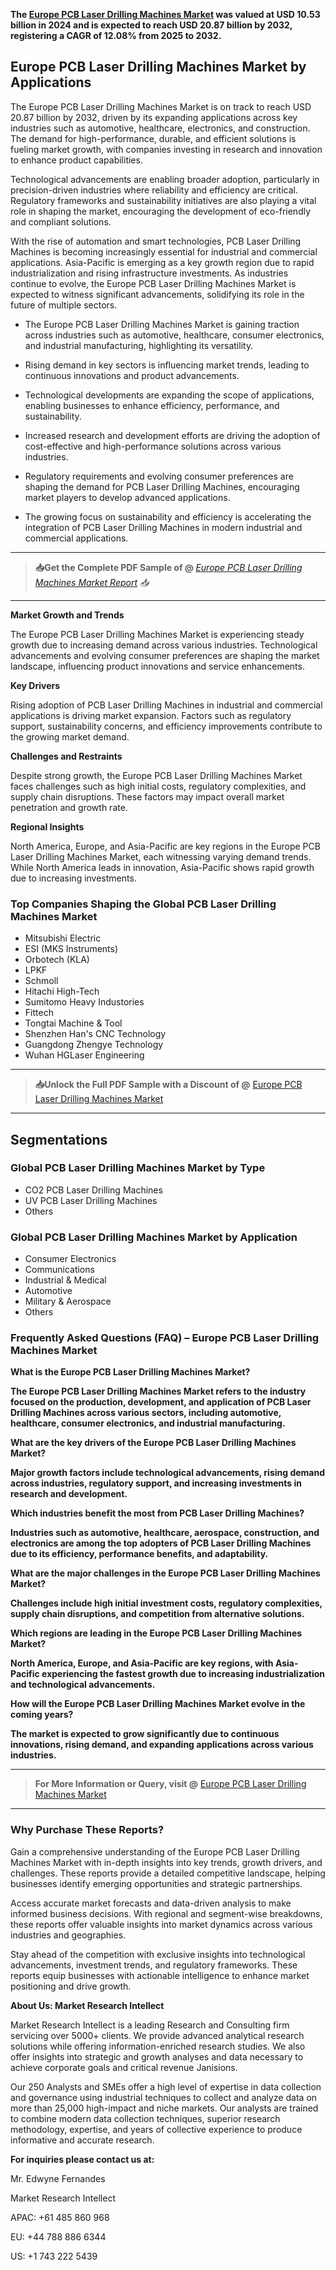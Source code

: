 <p><strong>The <a href="https://www.marketresearchintellect.com/download-sample/?rid=1067834&amp;utm_source=Pulse-April-Europe&amp;utm_medium=852">Europe PCB Laser Drilling Machines Market</a> was valued at USD 10.53 billion in 2024 and is expected to reach USD 20.87 billion by 2032, registering a CAGR of 12.08% from 2025 to 2032.</strong></p><h2>Europe PCB Laser Drilling Machines Market by Applications&nbsp;</h2><p><p>The Europe PCB Laser Drilling Machines Market is on track to reach USD 20.87 billion by 2032, driven by its expanding applications across key industries such as automotive, healthcare, electronics, and construction. The demand for high-performance, durable, and efficient solutions is fueling market growth, with companies investing in research and innovation to enhance product capabilities.</p><p>Technological advancements are enabling broader adoption, particularly in precision-driven industries where reliability and efficiency are critical. Regulatory frameworks and sustainability initiatives are also playing a vital role in shaping the market, encouraging the development of eco-friendly and compliant solutions.</p><p>With the rise of automation and smart technologies, PCB Laser Drilling Machines is becoming increasingly essential for industrial and commercial applications. Asia-Pacific is emerging as a key growth region due to rapid industrialization and rising infrastructure investments. As industries continue to evolve, the Europe PCB Laser Drilling Machines Market is expected to witness significant advancements, solidifying its role in the future of multiple sectors.</p></p><ul><li><p>The Europe PCB Laser Drilling Machines Market is gaining traction across industries such as automotive, healthcare, consumer electronics, and industrial manufacturing, highlighting its versatility.</p></li><li><p>Rising demand in key sectors is influencing market trends, leading to continuous innovations and product advancements.</p></li><li><p>Technological developments are expanding the scope of applications, enabling businesses to enhance efficiency, performance, and sustainability.</p></li><li><p>Increased research and development efforts are driving the adoption of cost-effective and high-performance solutions across various industries.</p></li><li><p>Regulatory requirements and evolving consumer preferences are shaping the demand for PCB Laser Drilling Machines, encouraging market players to develop advanced applications.</p></li><li><p>The growing focus on sustainability and efficiency is accelerating the integration of PCB Laser Drilling Machines in modern industrial and commercial applications.</p></li></ul><hr /><blockquote><p><strong><span class="font-[700]">📥Get the Complete PDF Sample of @ </span></strong><em><span class="font-[700]"><a href="https://www.marketresearchintellect.com/download-sample/?rid=1067834&amp;utm_source=Pulse-April-Europe&amp;utm_medium=852" target="_blank" data-tracking-control-name="article-ssr-frontend-pulse_little-text-block" data-tracking-will-navigate="" data-test-link="">Europe PCB Laser Drilling Machines Market Report</a>&nbsp;📥</span></em></p></blockquote><hr /><p class="" data-start="77" data-end="360"><strong data-start="77" data-end="105">Market Growth and Trends</strong></p><p class="" data-start="77" data-end="360">The Europe PCB Laser Drilling Machines Market is experiencing steady growth due to increasing demand across various industries. Technological advancements and evolving consumer preferences are shaping the market landscape, influencing product innovations and service enhancements.</p><p class="" data-start="362" data-end="606"><strong data-start="362" data-end="377">Key Drivers</strong></p><p class="" data-start="362" data-end="606">Rising adoption of PCB Laser Drilling Machines in industrial and commercial applications is driving market expansion. Factors such as regulatory support, sustainability concerns, and efficiency improvements contribute to the growing market demand.</p><p class="" data-start="608" data-end="849"><strong data-start="608" data-end="637">Challenges and Restraints</strong></p><p class="" data-start="608" data-end="849">Despite strong growth, the Europe PCB Laser Drilling Machines Market faces challenges such as high initial costs, regulatory complexities, and supply chain disruptions. These factors may impact overall market penetration and growth rate.</p><p class="" data-start="851" data-end="1095"><strong data-start="851" data-end="872">Regional Insights</strong></p><p class="" data-start="851" data-end="1095">North America, Europe, and Asia-Pacific are key regions in the Europe PCB Laser Drilling Machines Market, each witnessing varying demand trends. While North America leads in innovation, Asia-Pacific shows rapid growth due to increasing investments.</p><p><h3>Top Companies Shaping the Global PCB Laser Drilling Machines Market </h3><ul><li>Mitsubishi Electric</li><li>ESI (MKS Instruments)</li><li>Orbotech (KLA)</li><li>LPKF</li><li>Schmoll</li><li>Hitachi High-Tech</li><li>Sumitomo Heavy Industories</li><li>Fittech</li><li>Tongtai Machine & Tool</li><li>Shenzhen Han's CNC Technology</li><li>Guangdong Zhengye Technology</li><li>Wuhan HGLaser Engineering</li></ul></p><hr /><blockquote><p><strong>📥Unlock the Full PDF Sample with a Discount of @</strong> <a href="https://www.marketresearchintellect.com/ask-for-discount/?rid=1067834&amp;utm_source=Pulse-April-Europe&amp;utm_medium=852">Europe PCB Laser Drilling Machines Market</a></p></blockquote><hr /><p><h2>Segmentations</h2><h3>Global PCB Laser Drilling Machines Market by Type</h3><ul><li>CO2 PCB Laser Drilling Machines</li><li>UV PCB Laser Drilling Machines</li><li>Others</li></ul><h3>Global PCB Laser Drilling Machines Market by Application</h3><ul><li>Consumer Electronics</li><li>Communications</li><li>Industrial & Medical</li><li>Automotive</li><li>Military & Aerospace</li><li>Others</li></ul></p><h3><strong>Frequently Asked Questions (FAQ) &ndash; Europe PCB Laser Drilling Machines Market</strong></h3><p><strong>What is the Europe PCB Laser Drilling Machines Market?</strong></p><p><strong>The Europe PCB Laser Drilling Machines Market refers to the industry focused on the production, development, and application of PCB Laser Drilling Machines across various sectors, including automotive, healthcare, consumer electronics, and industrial manufacturing.</strong></p><p><strong>What are the key drivers of the Europe PCB Laser Drilling Machines Market?</strong></p><p><strong>Major growth factors include technological advancements, rising demand across industries, regulatory support, and increasing investments in research and development.</strong></p><p><strong>Which industries benefit the most from PCB Laser Drilling Machines?</strong></p><p><strong>Industries such as automotive, healthcare, aerospace, construction, and electronics are among the top adopters of PCB Laser Drilling Machines due to its efficiency, performance benefits, and adaptability.</strong></p><p><strong>What are the major challenges in the Europe PCB Laser Drilling Machines Market?</strong></p><p><strong>Challenges include high initial investment costs, regulatory complexities, supply chain disruptions, and competition from alternative solutions.</strong></p><p><strong>Which regions are leading in the Europe PCB Laser Drilling Machines Market?</strong></p><p><strong>North America, Europe, and Asia-Pacific are key regions, with Asia-Pacific experiencing the fastest growth due to increasing industrialization and technological advancements.</strong></p><p><strong>How will the Europe PCB Laser Drilling Machines Market evolve in the coming years?</strong></p><p><strong>The market is expected to grow significantly due to continuous innovations, rising demand, and expanding applications across various industries.</strong></p><hr /><blockquote><p><span class="font-[700]"><strong>For More Information or Query, visit&nbsp;@</strong>&nbsp;</span><span class="font-[700]"><a href="https://www.marketresearchintellect.com/product/pcb-laser-drilling-machines-market/?utm_source=Linkedin&utm_medium=852" target="_blank" data-tracking-control-name="article-ssr-frontend-pulse_little-text-block" data-tracking-will-navigate="" data-test-link="">Europe PCB Laser Drilling Machines Market</a></span></p></blockquote><hr /><h3><strong data-start="0" data-end="31">Why Purchase These Reports?</strong></h3><p class="" data-start="35" data-end="297">Gain a comprehensive understanding of the Europe PCB Laser Drilling Machines Market with in-depth insights into key trends, growth drivers, and challenges. These reports provide a detailed competitive landscape, helping businesses identify emerging opportunities and strategic partnerships.</p><p class="" data-start="299" data-end="540">Access accurate market forecasts and data-driven analysis to make informed business decisions. With regional and segment-wise breakdowns, these reports offer valuable insights into market dynamics across various industries and geographies.</p><p class="" data-start="542" data-end="784">Stay ahead of the competition with exclusive insights into technological advancements, investment trends, and regulatory frameworks. These reports equip businesses with actionable intelligence to enhance market positioning and drive growth.</p><p><strong><span class="font-[700]">About Us: Market Research Intellect</span></strong></p><p><span class="">Market Research Intellect is a leading Research and Consulting firm servicing over 5000+ clients. We provide advanced analytical research solutions while offering information-enriched research studies.&nbsp;</span>We also offer insights into strategic and growth analyses and data necessary to achieve corporate goals and critical revenue Janisions.</p><p><span class="">Our 250 Analysts and SMEs offer a high level of expertise in data collection and governance using industrial techniques to collect and analyze data on more than 25,000 high-impact and niche markets. Our analysts are trained to combine modern data collection techniques, superior research methodology, expertise, and years of collective experience to produce informative and accurate research.</span></p><p><strong>For inquiries please contact us at:</strong></p><p>Mr. Edwyne Fernandes</p><p>Market Research Intellect</p><p>APAC: +61 485 860 968</p><p>EU: +44 788 886 6344</p><p>US: +1 743 222 5439</p>